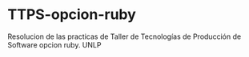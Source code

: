# TTPS-opcion-ruby
Resolucion de las practicas de Taller de Tecnologías de Producción de Software opcion ruby. UNLP
